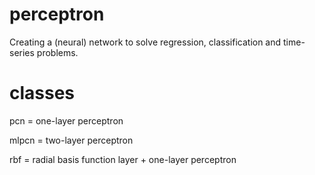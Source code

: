 # perceptron
Creating a (neural) network to solve regression, classification and time-series problems.

# classes
pcn = one-layer perceptron

mlpcn = two-layer perceptron

rbf = radial basis function layer + one-layer perceptron
